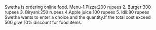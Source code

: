 Swetha is ordering online food.
Menu-1.Pizza:200 rupees
             2. Burger:300 rupees
             3. Biryani:250 rupees 
             4.Apple juice:100 rupees
             5. Idli:80 rupees
Swetha wants to enter a choice and the quantity.If the total cost exceed 500,give 10% discount for food items.
